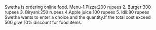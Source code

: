 Swetha is ordering online food.
Menu-1.Pizza:200 rupees
             2. Burger:300 rupees
             3. Biryani:250 rupees 
             4.Apple juice:100 rupees
             5. Idli:80 rupees
Swetha wants to enter a choice and the quantity.If the total cost exceed 500,give 10% discount for food items.
